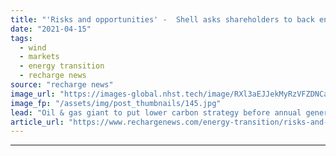 ```yaml
---
title: "'Risks and opportunities' -  Shell asks shareholders to back energy transition plan"
date: "2021-04-15"
tags: 
  - wind
  - markets
  - energy transition
  - recharge news
source: "recharge news"
image_url: "https://images-global.nhst.tech/image/RXl3aEJJekMyRzVFZDNCaXp4cGNNdWZWT1Avc05tazZ6aWJQQ3E5ejdhZz0=/nhst/binary/59922278b775d61511c13a0c1690cdf4"
image_fp: "/assets/img/post_thumbnails/145.jpg"
lead: "Oil & gas giant to put lower carbon strategy before annual general meeting – but vote will only be advisory"
article_url: "https://www.rechargenews.com/energy-transition/risks-and-opportunities-shell-asks-shareholders-to-back-energy-transition-plan/2-1-996136"
---
```


---
